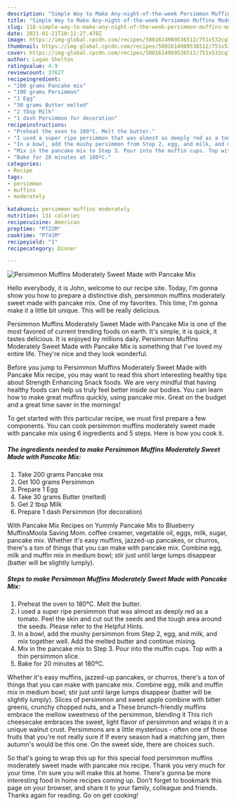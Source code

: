 ```yaml
---
description: "Simple Way to Make Any-night-of-the-week Persimmon Muffins Moderately Sweet Made with Pancake Mix"
title: "Simple Way to Make Any-night-of-the-week Persimmon Muffins Moderately Sweet Made with Pancake Mix"
slug: 118-simple-way-to-make-any-night-of-the-week-persimmon-muffins-moderately-sweet-made-with-pancake-mix
date: 2021-01-21T10:11:27.478Z
image: https://img-global.cpcdn.com/recipes/5001614969536512/751x532cq70/persimmon-muffins-moderately-sweet-made-with-pancake-mix-recipe-main-photo.jpg
thumbnail: https://img-global.cpcdn.com/recipes/5001614969536512/751x532cq70/persimmon-muffins-moderately-sweet-made-with-pancake-mix-recipe-main-photo.jpg
cover: https://img-global.cpcdn.com/recipes/5001614969536512/751x532cq70/persimmon-muffins-moderately-sweet-made-with-pancake-mix-recipe-main-photo.jpg
author: Logan Shelton
ratingvalue: 4.9
reviewcount: 37627
recipeingredient:
- "200 grams Pancake mix"
- "100 grams Persimmon"
- "1 Egg"
- "30 grams Butter melted"
- "2 tbsp Milk"
- "1 dash Persimmon for decoration"
recipeinstructions:
- "Preheat the oven to 180°C. Melt the butter."
- "I used a super ripe persimmon that was almost as deeply red as a tomato. Peel the skin and cut out the seeds and the tough area around the seeds. Please refer to the Helpful Hints."
- "In a bowl, add the mushy persimmon from Step 2, egg, and milk, and mix together well. Add the melted butter and continue mixing."
- "Mix in the pancake mix to Step 3. Pour into the muffin cups. Top with a thin persimmon slice."
- "Bake for 20 minutes at 180ºC."
categories:
- Recipe
tags:
- persimmon
- muffins
- moderately

katakunci: persimmon muffins moderately 
nutrition: 131 calories
recipecuisine: American
preptime: "PT22M"
cooktime: "PT41M"
recipeyield: "1"
recipecategory: Dinner

---
```



![Persimmon Muffins Moderately Sweet Made with Pancake Mix](https://img-global.cpcdn.com/recipes/5001614969536512/751x532cq70/persimmon-muffins-moderately-sweet-made-with-pancake-mix-recipe-main-photo.jpg)

Hello everybody, it is John, welcome to our recipe site. Today, I'm gonna show you how to prepare a distinctive dish, persimmon muffins moderately sweet made with pancake mix. One of my favorites. This time, I'm gonna make it a little bit unique. This will be really delicious.

Persimmon Muffins Moderately Sweet Made with Pancake Mix is one of the most favored of current trending foods on earth. It's simple, it is quick, it tastes delicious. It is enjoyed by millions daily. Persimmon Muffins Moderately Sweet Made with Pancake Mix is something that I've loved my entire life. They're nice and they look wonderful.

Before you jump to Persimmon Muffins Moderately Sweet Made with Pancake Mix recipe, you may want to read this short interesting healthy tips about Strength Enhancing Snack foods. We are very mindful that having healthy foods can help us truly feel better inside our bodies. You can learn how to make great muffins quickly, using pancake mix. Great on the budget and a great time saver in the mornings!


To get started with this particular recipe, we must first prepare a few components. You can cook persimmon muffins moderately sweet made with pancake mix using 6 ingredients and 5 steps. Here is how you cook it.

<!--inarticleads1-->

##### The ingredients needed to make Persimmon Muffins Moderately Sweet Made with Pancake Mix:

1. Take 200 grams Pancake mix
1. Get 100 grams Persimmon
1. Prepare 1 Egg
1. Take 30 grams Butter (melted)
1. Get 2 tbsp Milk
1. Prepare 1 dash Persimmon (for decoration)


With Pancake Mix Recipes on Yummly Pancake Mix to Blueberry MuffinsMoola Saving Mom. coffee creamer, vegetable oil, eggs, milk, sugar, pancake mix. Whether it&#39;s easy muffins, jazzed-up pancakes, or churros, there&#39;s a ton of things that you can make with pancake mix. Combine egg, milk and muffin mix in medium bowl; stir just until large lumps disappear (batter will be slightly lumply). 

<!--inarticleads2-->

##### Steps to make Persimmon Muffins Moderately Sweet Made with Pancake Mix:

1. Preheat the oven to 180°C. Melt the butter.
1. I used a super ripe persimmon that was almost as deeply red as a tomato. Peel the skin and cut out the seeds and the tough area around the seeds. Please refer to the Helpful Hints.
1. In a bowl, add the mushy persimmon from Step 2, egg, and milk, and mix together well. Add the melted butter and continue mixing.
1. Mix in the pancake mix to Step 3. Pour into the muffin cups. Top with a thin persimmon slice.
1. Bake for 20 minutes at 180ºC.


Whether it&#39;s easy muffins, jazzed-up pancakes, or churros, there&#39;s a ton of things that you can make with pancake mix. Combine egg, milk and muffin mix in medium bowl; stir just until large lumps disappear (batter will be slightly lumply). Slices of persimmon and sweet apple combine with bitter greens, crunchy chopped nuts, and a These brunch-friendly muffins embrace the mellow sweetness of the persimmon, blending it This rich cheesecake embraces the sweet, light flavor of persimmon and wraps it in a unique walnut crust. Persimmons are a little mysterious - often one of those fruits that you&#39;re not really sure if If every season had a matching jam, then autumn&#39;s would be this one. On the sweet side, there are choices such. 

So that's going to wrap this up for this special food persimmon muffins moderately sweet made with pancake mix recipe. Thank you very much for your time. I'm sure you will make this at home. There's gonna be more interesting food in home recipes coming up. Don't forget to bookmark this page on your browser, and share it to your family, colleague and friends. Thanks again for reading. Go on get cooking!
